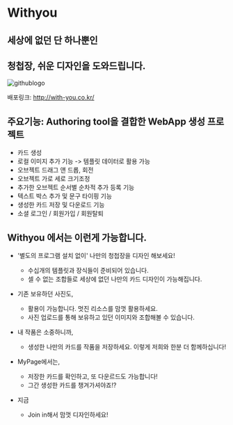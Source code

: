 # Withyou
## 세상에 없던 단 하나뿐인
## 청첩장, 쉬운 디자인을 도와드립니다.

![githublogo](https://user-images.githubusercontent.com/75522130/145033863-e23a56c3-62bd-4917-b298-a30d9b9d6dd0.png)

배포링크: http://with-you.co.kr/

## 주요기능: Authoring tool을 결합한 WebApp 생성 프로젝트
- 카드 생성
- 로컬 이미지 추가 기능 -> 템플릿 데이터로 활용 가능
- 오브젝트 드래그 앤 드롭, 회전
- 오브젝트 가로 세로 크기조정
- 추가한 오브젝트 순서별 순차적 추가 등록 기능
- 텍스트 박스 추가 및 문구 타이핑 기능
- 생성한 카드 저장 및 다운로드 기능
- 소셜 로그인 / 회원가입 / 회원탈퇴

## Withyou 에서는 이런게 가능합니다.

- '별도의 프로그램 설치 없이' 나만의 청첩장을 디자인 해보세요!
  - 수십개의 템플릿과 장식들이 준비되어 있습니다.
  - 셀 수 없는 조합들로 세상에 없던 나만의 카드 디자인이 가능해집니다.

- 기존 보유하던 사진도,
  - 활용이 가능합니다. 멋진 리소스를 맘껏 활용하세요.
  - 사진 업로드를 통해 보유하고 있던 이미지와 조합해볼 수 있습니다.

- 내 작품은 소중하니까,
  - 생성한 나만의 카드를 작품을 저장하세요. 이렇게 저희와 한분 더 함께하십니다!

- MyPage에서는,
  - 저장한 카드를 확인하고, 또 다운르드도 가능합니다!
  - 그간 생성한 카드를 챙겨가셔야죠!?

- 지금
  - Join in해서 맘껏 디자인하세요!



